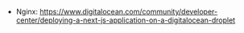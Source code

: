 - Nginx: https://www.digitalocean.com/community/developer-center/deploying-a-next-js-application-on-a-digitalocean-droplet
